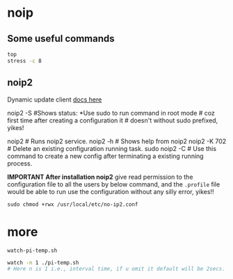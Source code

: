 # noip

## Some useful commands

```bash
top
stress -c 8
```

## noip2

Dynamic update client [docs here](https://my.noip.com/dynamic-dns/duc)

noip2 -S                #Shows status: *Use sudo to run command in root mode
                        # coz first time after creating a configuration it
                        # doesn't without sudo prefixed, yikes!

noip2                   # Runs noip2 service.
noip2 -h                # Shows help from noip2
noip2 -K 702            # Delete an existing configuration running task.
sudo noip2 -C           # Use this command to create a new config after terminating a existing running process.

**IMPORTANT After installation noip2** give read permission to the configuration file to all the users by below command,
and the `.profile` file would be able to run use the configuration without any
silly error, yikes!!

`sudo chmod +rwx /usr/local/etc/no-ip2.conf`


# more

`watch-pi-temp.sh`

```bash
watch -n 1 ./pi-temp.sh
# Here n is 1 i.e., interval time, if u omit it default will be 2secs.
```
